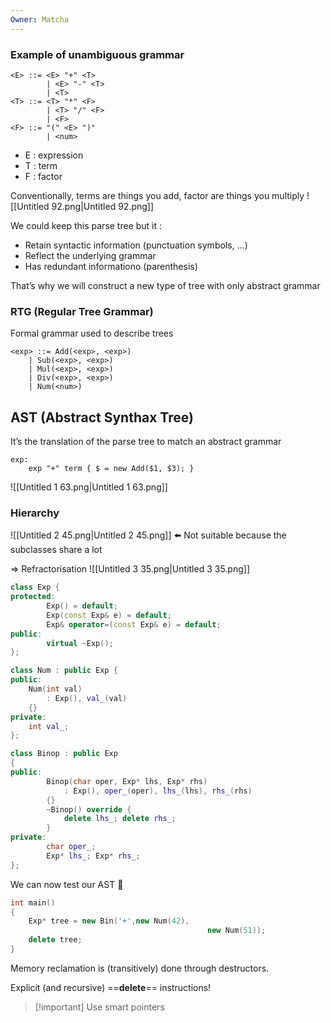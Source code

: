 ```yaml
---
Owner: Matcha
---
```

  
### Example of unambiguous grammar
```BNF
<E> ::= <E> "+" <T>
		| <E> "-" <T>
		| <T>
<T> ::= <T> "*" <F>
		| <T> "/" <F>
		| <F>
<F> ::= "(" <E> ")"
		| <num>
```
- E : expression
- T : term
- F : factor
  
Conventionally, terms are things you add, factor are things you multiply
![[Untitled 92.png|Untitled 92.png]]
  
  
We could keep this parse tree but it :
- Retain syntactic information (punctuation symbols, …)
- Reflect the underlying grammar
- Has redundant informationo (parenthesis)
  
That’s why we will construct a new type of tree with only abstract grammar
  
### RTG (Regular Tree Grammar)
Formal grammar used to describe trees
```BNF
<exp> ::= Add(<exp>, <exp>)
	| Sub(<exp>, <exp>)
	| Mul(<exp>, <exp>)
	| Div(<exp>, <exp>)
	| Num(<num>)
```
  
## AST (Abstract Synthax Tree)
It’s the translation of the parse tree to match an abstract grammar
```BNF
exp:
	exp "+" term { $ = new Add($1, $3); }
```
![[Untitled 1 63.png|Untitled 1 63.png]]
  
### Hierarchy
![[Untitled 2 45.png|Untitled 2 45.png]]
⬅️ Not suitable because the subclasses share a lot
  
$\Longrightarrow$ Refractorisation
![[Untitled 3 35.png|Untitled 3 35.png]]
```C++
class Exp {
protected:
		Exp() = default;
		Exp(const Exp& e) = default;
		Exp& operator=(const Exp& e) = default;
public:
		virtual ~Exp();
};
```
```C++
class Num : public Exp {
public:
	Num(int val)
		: Exp(), val_(val)
	{}
private:
	int val_;
};
```
  
```C++
class Binop : public Exp
{
public:
		Binop(char oper, Exp* lhs, Exp* rhs)
			: Exp(), oper_(oper), lhs_(lhs), rhs_(rhs)
		{}
		~Binop() override {
			delete lhs_; delete rhs_;
		}
private:
		char oper_;
		Exp* lhs_; Exp* rhs_;
};
```
  
  
We can now test our AST 🎉
```C++
int main()
{
	Exp* tree = new Bin('+',new Num(42),
											new Num(51));
	delete tree;
}
```
Memory reclamation is (transitively) done through destructors.
  
Explicit (and recursive) ==**delete**== instructions!
  

> [!important] Use smart pointers